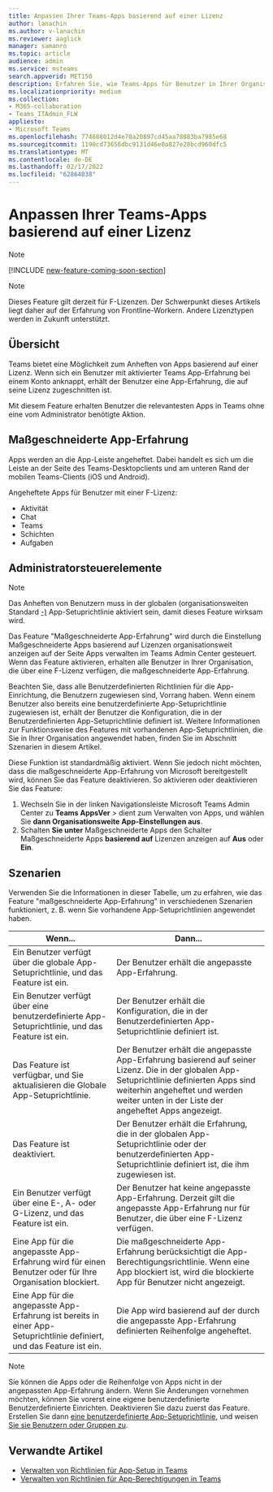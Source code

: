 ```yaml
---
title: Anpassen Ihrer Teams-Apps basierend auf einer Lizenz
author: lanachin
ms.author: v-lanachin
ms.reviewer: aaglick
manager: samanro
ms.topic: article
audience: admin
ms.service: msteams
search.appverid: MET150
description: Erfahren Sie, wie Teams-Apps für Benutzer in Ihrer Organisation basierend auf einer Lizenz anheften.
ms.localizationpriority: medium
ms.collection:
- M365-collaboration
- Teams_ITAdmin_FLW
appliesto:
- Microsoft Teams
ms.openlocfilehash: 774688012d4e70a20897cd45aa78883ba7985e68
ms.sourcegitcommit: 1190cd73656dbc9131d46e0a827e28bcd960dfc5
ms.translationtype: MT
ms.contentlocale: de-DE
ms.lasthandoff: 02/17/2022
ms.locfileid: "62864038"
---
```

# <a name="tailor-your-teams-apps-based-on-license"></a>Anpassen Ihrer Teams-Apps basierend auf einer Lizenz

> [!NOTE]
> [!INCLUDE [new-feature-coming-soon-section](includes/new-feature-coming-soon-section.md)]

> [!NOTE]
> Dieses Feature gilt derzeit für F-Lizenzen. Der Schwerpunkt dieses Artikels liegt daher auf der Erfahrung von Frontline-Workern. Andere Lizenztypen werden in Zukunft unterstützt.

## <a name="overview"></a>Übersicht

Teams bietet eine Möglichkeit zum Anheften von Apps basierend auf einer Lizenz. Wenn sich ein Benutzer mit aktivierter Teams App-Erfahrung bei einem Konto anknappt, erhält der Benutzer eine App-Erfahrung, die auf seine Lizenz zugeschnitten ist.

Mit diesem Feature erhalten Benutzer die relevantesten Apps in Teams ohne eine vom Administrator benötigte Aktion.

## <a name="tailored-app-experience"></a>Maßgeschneiderte App-Erfahrung

Apps werden an die App-Leiste angeheftet. Dabei handelt es sich um die Leiste an der Seite des Teams-Desktopclients und am unteren Rand der mobilen Teams-Clients (iOS und Android).

Angeheftete Apps für Benutzer mit einer F-Lizenz:

- Aktivität
- Chat
- Teams
- Schichten
- Aufgaben

## <a name="admin-controls"></a>Administratorsteuerelemente

> [!NOTE]
> Das Anheften von Benutzern muss in der globalen (organisationsweiten Standard [-)](teams-app-setup-policies.md) App-Setuprichtlinie aktiviert sein, damit dieses Feature wirksam wird.

Das Feature "Maßgeschneiderte App-Erfahrung" wird  durch die Einstellung Maßgeschneiderte Apps basierend auf Lizenzen organisationsweit anzeigen auf der [](manage-apps.md#manage-org-wide-app-settings) Seite Apps verwalten im Teams Admin Center gesteuert. Wenn das Feature aktivieren, erhalten alle Benutzer in Ihrer Organisation, die über eine F-Lizenz verfügen, die maßgeschneiderte App-Erfahrung.

Beachten Sie, dass alle Benutzerdefinierten Richtlinien für die App-Einrichtung, die Benutzern zugewiesen sind, Vorrang haben. Wenn einem Benutzer also bereits eine benutzerdefinierte App-Setuprichtlinie zugewiesen ist, erhält der Benutzer die Konfiguration, die in der Benutzerdefinierten App-Setuprichtlinie definiert ist. Weitere Informationen zur Funktionsweise des Features mit vorhandenen App-Setuprichtlinien, die Sie in Ihrer Organisation angewendet haben, finden Sie [](#scenarios) im Abschnitt Szenarien in diesem Artikel.

Diese Funktion ist standardmäßig aktiviert. Wenn Sie jedoch nicht möchten, dass die maßgeschneiderte App-Erfahrung von Microsoft bereitgestellt wird, können Sie das Feature deaktivieren. So aktivieren oder deaktivieren Sie das Feature:

1. Wechseln Sie in der linken Navigationsleiste Microsoft Teams Admin Center zu **Teams AppsVer** >  dient zum Verwalten von Apps, und wählen Sie **dann Organisationsweite App-Einstellungen aus**.
2. Schalten **Sie unter** Maßgeschneiderte Apps den Schalter Maßgeschneiderte Apps **basierend auf** Lizenzen anzeigen auf **Aus** oder **Ein**.

## <a name="scenarios"></a>Szenarien

Verwenden Sie die Informationen in dieser Tabelle, um zu erfahren, wie das Feature "maßgeschneiderte App-Erfahrung" in verschiedenen Szenarien funktioniert, z. B. wenn Sie vorhandene App-Setuprichtlinien angewendet haben.

|Wenn...  |Dann... |
|---------|---------|
|Ein Benutzer verfügt über die globale App-Setuprichtlinie, und das Feature ist ein.     | Der Benutzer erhält die angepasste App-Erfahrung.        |
|Ein Benutzer verfügt über eine benutzerdefinierte App-Setuprichtlinie, und das Feature ist ein.    |Der Benutzer erhält die Konfiguration, die in der Benutzerdefinierten App-Setuprichtlinie definiert ist.          |
|Das Feature ist verfügbar, und Sie aktualisieren die Globale App-Setuprichtlinie.     |Der Benutzer erhält die angepasste App-Erfahrung basierend auf seiner Lizenz. Die in der globalen App-Setuprichtlinie definierten Apps sind weiterhin angeheftet und werden weiter unten in der Liste der angeheftet Apps angezeigt.          |
|Das Feature ist deaktiviert.   | Der Benutzer erhält die Erfahrung, die in der globalen App-Setuprichtlinie oder der benutzerdefinierten App-Setuprichtlinie definiert ist, die ihm zugewiesen ist.          |
|Ein Benutzer verfügt über eine E-, A- oder G-Lizenz, und das Feature ist ein.   | Der Benutzer hat keine angepasste App-Erfahrung. Derzeit gilt die angepasste App-Erfahrung nur für Benutzer, die über eine F-Lizenz verfügen.        |
|Eine App für die angepasste App-Erfahrung wird für einen Benutzer oder für Ihre Organisation blockiert.      |Die maßgeschneiderte App-Erfahrung berücksichtigt die App-Berechtigungsrichtlinie. Wenn eine App blockiert ist, wird die blockierte App für Benutzer nicht angezeigt.           |
|Eine App für die angepasste App-Erfahrung ist bereits in einer App-Setuprichtlinie definiert, und das Feature ist ein. |Die App wird basierend auf der durch die angepasste App-Erfahrung definierten Reihenfolge angeheftet.        |

> [!NOTE]
> Sie können die Apps oder die Reihenfolge von Apps nicht in der angepassten App-Erfahrung ändern. Wenn Sie Änderungen vornehmen möchten, können Sie vorerst eine eigene benutzerdefinierte Benutzerdefinierte Einrichten. Deaktivieren Sie dazu zuerst das Feature. Erstellen Sie dann [eine benutzerdefinierte App-Setuprichtlinie](teams-app-setup-policies.md), und weisen [Sie sie Benutzern oder Gruppen zu](assign-policies-users-and-groups.md).

## <a name="related-articles"></a>Verwandte Artikel

- [Verwalten von Richtlinien für App-Setup in Teams](teams-app-setup-policies.md)
- [Verwalten von Richtlinien für App-Berechtigungen in Teams](teams-app-permission-policies.md)
